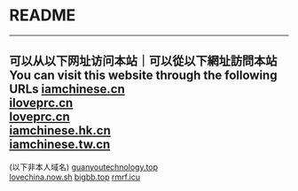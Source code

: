 # README
***
<b>可以从以下网址访问本站｜可以從以下網址訪問本站</b></br>You can visit this website through the following URLs
[iamchinese.cn](https://iamchinese.cn)</br>
[iloveprc.cn](https://iloveprc.cn)</br>
[loveprc.cn](https://loveprc.cn)</br>
[iamchinese.hk.cn](https://iamchinese.hk.cn)</br>
[iamchinese.tw.cn](https://iamchinese.tw.cn)</br>
---
(以下非本人域名)
[guanyoutechnology.top](http://www.guanyoutechnology.top)</br>
[lovechina.now.sh](https://lovechina.now.sh/)
[bigbb.top](https://bigbb.top/)
[rmrf.icu](https://rmrf.icu/)

